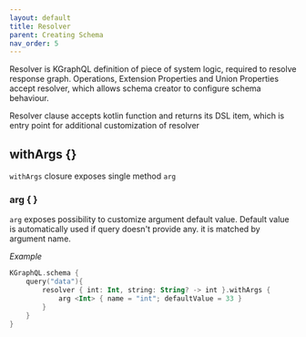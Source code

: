 ```yaml
---
layout: default
title: Resolver
parent: Creating Schema
nav_order: 5
---
```


Resolver is KGraphQL definition of piece of system logic, required to resolve response graph. Operations, Extension Properties and Union Properties accept resolver, which allows schema creator to configure schema behaviour.

Resolver clause accepts kotlin function and returns its DSL item, which is entry point for additional customization of resolver

## withArgs {}
`withArgs` closure exposes single method `arg`

### arg { }
`arg` exposes possibility to customize argument default value. Default value is automatically used if query doesn't provide any. it is matched by argument name.

*Example*

```kotlin
KGraphQL.schema {
    query("data"){
        resolver { int: Int, string: String? -> int }.withArgs {
            arg <Int> { name = "int"; defaultValue = 33 }
        }
    }
}
```